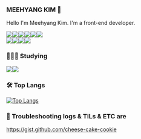 ### MEEHYANG KIM 🍰

Hello I'm Meehyang Kim. I'm a front-end developer.

<div style="display:flex;">
<img src="https://img.shields.io/badge/html5-E34F26?style=flat-square&logo=html5&logoColor=white"/>
<img src="https://img.shields.io/badge/css3-1572B6?style=flat-square&logo=css3&logoColor=white"/>
<img src="https://img.shields.io/badge/sass.js-CC6699?style=flat-square&logo=Sass&logoColor=fff"/>
<img src="https://img.shields.io/badge/javascript-F7DF1E?style=flat-square&logo=javascript&logoColor=333"/>
<img src="https://img.shields.io/badge/Vue.js-4FC08D?style=flat-square&logo=vue-dot-js&logoColor=fff"/>
<img src="https://img.shields.io/badge/Nuxt.js-4FC08D?style=flat-square&logo=nuxt-dot-js&logoColor=fff"/>
</div>

<div style="display:flex;">
<img src="https://img.shields.io/badge/PHP-777BB4?style=flat-square&logo=PHP&logoColor=white"/>
<img src="https://img.shields.io/badge/CakePHP-D33C43?style=flat-square&logo=CakePHP&logoColor=white"/>
<img src="https://img.shields.io/badge/CodeIgniter-EF4223?style=flat-square&logo=CodeIgniter&logoColor=white"/>
<img src="https://img.shields.io/badge/Laravel-FF2D20?style=flat-square&logo=Laravel&logoColor=white"/>
</div>

### 🤸🏻‍♂️ Studying
<div style="display:flex;">
<img src="https://img.shields.io/badge/React-61DAFB?style=flat-square&logo=React&logoColor=000"/>
<img src="https://img.shields.io/badge/Typescript-3178C6?style=flat-square&logo=Typescript&logoColor=white"/>
</div>


### 🛠️ Top Langs
[![Top Langs](https://github-readme-stats.vercel.app/api/top-langs/?username=cheese-cake-cookie&layout=compact)](https://github.com/cheese-cake-cookie)


### 🤪 Troubleshooting logs & TILs & ETC are
https://gist.github.com/cheese-cake-cookie
